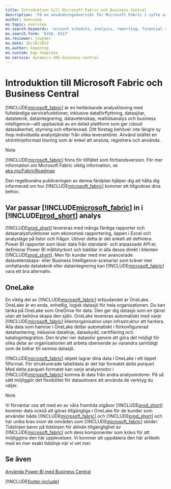 ```yaml
---
title: Introduktion till Microsoft Fabric och Business Central
description: 'Få en användningsöversikt för Microsoft Fabric i syfte att få insikter, business intelligence och KPI:er från dina Business Central-data.'
author: kennienp
ms.topic: overview
ms.search.keywords: 'account schedule, analysis, reporting, financial report, business intelligence, KPI'
ms.search.form: '6316, 6317'
ms.reviewer: jswymer
ms.date: 10/10/2023
ms.author: kepontop
ms.custom: bap-template
ms.service: dynamics-365-business-central
---
```

# Introduktion till Microsoft Fabric och Business Central

[!INCLUDE[microsoft_fabric](includes/microsoft_fabric.md)] är en heltäckande analyslösning med fullständiga servicefunktioner, inklusive dataförflyttning, datasjöar, datateknik, dataintegrering, datavetenskap, realtidsanalys och business intelligence&mdash;allt uppbackat av en delad plattform som ger robust datasäkerhet, styrning och efterlevnad. Ditt företag behöver inte längre sy ihop individuella analystjänster från olika leverantörer. Använd istället en strömlinjeformad lösning som är enkel att ansluta, registrera och använda.

> [!NOTE]
> [!INCLUDE[microsoft_fabric](includes/microsoft_fabric.md)] finns för tillfället som förhandsversion. För mer information om Microsoft Fabric viktig information, se [aka.ms/FabricRoadmap](https://aka.ms/FabricRoadmap)
> 
> Den regelbundna publiceringen av denna färdplan hjälper dig att hålla dig informerad om hur [!INCLUDE[microsoft_fabric](includes/microsoft_fabric.md)] kommer att tillgodose dina behov.

## Var passar [!INCLUDE[microsoft_fabric](includes/microsoft_fabric.md)] in i [!INCLUDE[prod_short](includes/prod_short.md)] analys

[!INCLUDE[prod_short](includes/prod_short.md)] levereras med många färdiga rapporter och dataanalysfunktioner som ekonomisk rapportering, öppen i Excel och analysläge på listor och frågor. Utöver detta är det enkelt att definiera Power BI rapporter som läser data från standard- och anpassade API:er, definierar Power BI måttstyrkort och bäddar in alla dessa direkt i klienten [!INCLUDE[prod_short](includes/prod_short.md)]. Men för kunder med mer avancerade datavetenskaps- eller Business Intelligence-scenarier som kräver mer omfattande datateknik eller dataintegrering kan [!INCLUDE[microsoft_fabric](includes/microsoft_fabric.md)] vara ett bra alternativ. 

## OneLake

En viktig del av [!INCLUDE[microsoft_fabric](includes/microsoft_fabric.md)] erbjudandet är OneLake. OneLake är en enda, enhetlig, logisk datasjö för hela organisationen. Du kan tänka på OneLake som OneDrive för data. Den ger dig datasjö som en tjänst utan att behöva skapa den själv. OneLake levereras automatiskt med varje [!INCLUDE[microsoft_fabric](includes/microsoft_fabric.md)] klientorganisation utan infrastruktur att hantera. Alla data som hamnar i OneLake deltar automatiskt i förkonfigurerad datahantering, inklusive datalinje, dataskydd, certifiering och katalogintegration. Den bryter ner datasilor genom att göra det möjligt för olika delar av organisationen att arbeta oberoende av varandra samtidigt som de bidrar till samma datasjö.

[!INCLUDE[microsoft_fabric](includes/microsoft_fabric.md)] objekt lagrar dina data i OneLake i ett öppet filformat. För strukturerade tabelldata är det här formatet *delta parquet*. Med delta parquet-formatet kan varje analysmotor i [!INCLUDE[microsoft_fabric](includes/microsoft_fabric.md)] komma åt data från andra analysmotorer. På så sätt möjliggör det flexibilitet för datautövare att använda de verktyg du väljer.

> [!NOTE]
> Vi förväntar oss att med en av våra framtida utgåvor [!INCLUDE[prod_short](includes/prod_short.md)] kommer data också att göras tillgängliga i OneLake för de kunder som använder både [!INCLUDE[microsoft_fabric](includes/microsoft_fabric.md)] och [!INCLUDE[prod_short](includes/prod_short.md)] och har unika krav inom de områden som [!INCLUDE[microsoft_fabric](includes/microsoft_fabric.md)] stöder. Tidslinjen beror på tidslinjen för allmän tillgänglighet av [!INCLUDE[microsoft_fabric](includes/microsoft_fabric.md)] och dess komponenter som krävs för att möjliggöra den här upplevelsen. Vi kommer att uppdatera den här artikeln med en mer exakt tidslinje när vi vet mer.

## Se även
[Använda Power BI med Business Central](admin-powerbi.md)   

[!INCLUDE[footer-include](includes/footer-banner.md)]
